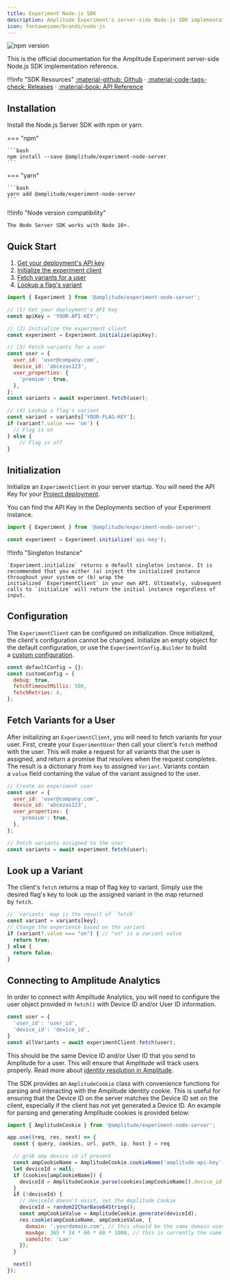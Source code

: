 ```yaml
---
title: Experiment Node.js SDK
description: Amplitude Experiment's server-side Node.js SDK implementation reference.
icon: fontawesome/brands/node-js
---
```


![npm version](https://badge.fury.io/js/%40amplitude%2Fexperiment-node-server.svg)

This is the official documentation for the Amplitude Experiment server-side Node.js SDK implementation reference.

!!!info "SDK Resources"
    [:material-github: Github](https://github.com/amplitude/experiment-node-server) · [:material-code-tags-check: Releases](https://github.com/amplitude/experiment-node-server/releases) · [:material-book: API Reference](https://amplitude.github.io/experiment-node-server/)

## Installation

Install the Node.js Server SDK with npm or yarn.

=== "npm"

    ```bash
    npm install --save @amplitude/experiment-node-server
    ```

=== "yarn"

    ```bash
    yarn add @amplitude/experiment-node-server
    ```

!!!info "Node version compatibility"

    The Node Server SDK works with Node 10+.

## Quick Start

1. [Get your deployment's API key](../create-deployment.md)
2. [Initialize the experiment client](#initialization)
3. [Fetch variants for a user](#fetch-variants-for-a-user)
4. [Lookup a flag's variant](#look-up-a-variant)

```js
import { Experiment } from '@amplitude/experiment-node-server';

// (1) Get your deployment's API key
const apiKey = 'YOUR-API-KEY';

// (2) Initialize the experiment client
const experiment = Experiment.initialize(apiKey);

// (3) Fetch variants for a user
const user = {
  user_id: 'user@company.com',
  device_id: 'abcezas123',
  user_properties: {
    'premium': true,
  },
};
const variants = await experiment.fetch(user);

// (4) Lookup a flag's variant
const variant = variants['YOUR-FLAG-KEY'];
if (variant?.value === 'on') {
  // Flag is on
} else {
    // Flag is off
}
```

## Initialization

Initialize an `ExperimentClient` in your server startup. You will need the API Key for your [Project deployment](https://developers.experiment.amplitude.com/docs/deployments).

You can find the API Key in the Deployments section of your Experiment instance.

```js title="index.js"
import { Experiment } from '@amplitude/experiment-node-server';

const experiment = Experiment.initialize('api-key');
```

!!!info "Singleton Instance"

    `Experiment.initialize` returns a default singleton instance. It is recommended that you either (a) inject the initialized instance throughout your system or (b) wrap the initialized `ExperimentClient` in your own API. Ultimately, subsequent calls to `initialize` will return the initial instance regardless of input.

## Configuration

The `ExperimentClient` can be configured on initialization. Once initialized, the client's configuration cannot be changed. Initialize an empty object for the default configuration, or use the `ExperimentConfig.Builder` to build a [custom configuration](https://developers.experiment.amplitude.com/docs/configuration#server-side).

```js
const defaultConfig = {};
const customConfig = {
  debug: true,
  fetchTimeoutMillis: 500,
  fetchRetries: 4,
};
```

## Fetch Variants for a User

After initializing an `ExperimentClient`, you will need to fetch variants for your user. First, create your `ExperimentUser` then call your client's `fetch` method with the user. This will make a request for all variants that the user is assigned, and return a promise that resolves when the request completes. The result is a dictionary from `key` to assigned `Variant`. Variants contain a `value` field containing the value of the variant assigned to the user.


```js title="feature.js"
// Create an experiment user
const user = {
  user_id: 'user@company.com',
  device_id: 'abcezas123',
  user_properties: {
    'premium': true,
  },
};

// Fetch variants assigned to the user
const variants = await experiment.fetch(user);
```

## Look up a Variant

The client's `fetch` returns a map of flag key to variant. Simply use the desired flag's key to look up the assigned variant in the map returned by `fetch`.

```js
// `variants` map is the result of `fetch`
const variant = variants[key];
// Change the experience based on the variant
if (variant?.value === "on") { // "on" is a variant value
  return true;
} else {
  return false;
}
```

## Connecting to Amplitude Analytics

In order to connect with Amplitude Analytics, you will need to configure the user object provided in `fetch()` with Device ID and/or User ID information.

```js
const user = {
  'user_id': 'user_id',
  'device_id': 'device_id',
}
const allVariants = await experimentClient.fetch(user);
```

This should be the same Device ID and/or User ID that you send to Amplitude for a user. This will ensure that Amplitude will track users properly. Read more about [identity resolution in Amplitude](https://help.amplitude.com/hc/en-us/articles/115003135607).

The SDK provides an `AmplitudeCookie` class with convenience functions for parsing and interacting with the Amplitude identity cookie. This is useful for ensuring that the Device ID on the server matches the Device ID set on the client, especially if the client has not yet generated a Device ID. An example for parsing and generating Amplitude cookies is provided below:

```js
import { AmplitudeCookie } from '@amplitude/experiment-node-server';

app.use((req, res, next) => {
  const { query, cookies, url, path, ip, host } = req

  // grab amp device id if present
  const ampCookieName = AmplitudeCookie.cookieName('amplitude-api-key');
  let deviceId = null;
  if (cookies[ampCookieName]) {
    deviceId = AmplitudeCookie.parse(cookies[ampCookieName]).device_id;
  }
  if (!deviceId) {
    // deviceId doesn't exist, set the Amplitude Cookie
    deviceId = random22CharBase64String();
    const ampCookieValue = AmplitudeCookie.generate(deviceId);
    res.cookie(ampCookieName, ampCookieValue, {
      domain: '.yourdomain.com', // this should be the same domain used by the Amplitude JS SDK
      maxAge: 365 * 24 * 60 * 60 * 1000, // this is currently the same as the default in the Amplitude JS SDK, can be modified
      sameSite: 'Lax'
    });
  }

  next()
});
```
